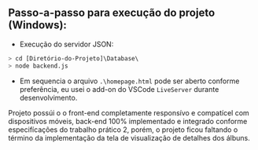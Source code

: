 ## Passo-a-passo para execução do projeto (Windows):
  
- Execução do servidor JSON:
```bash
> cd [Diretório-do-Projeto]\Database\  
> node backend.js
```
  
- Em sequencia o arquivo ```.\homepage.html``` pode ser aberto conforme preferência, eu usei o add-on do VSCode ```LiveServer``` durante desenvolvimento.  
  
Projeto possúi o o front-end completamente responsívo e compatícel com dispositivos móveis, back-end 100% implementado e integrado conforme especifícações do trabalho prático 2, porém, o projeto ficou faltando o término da implementação da tela de visualização de detalhes dos álbuns.